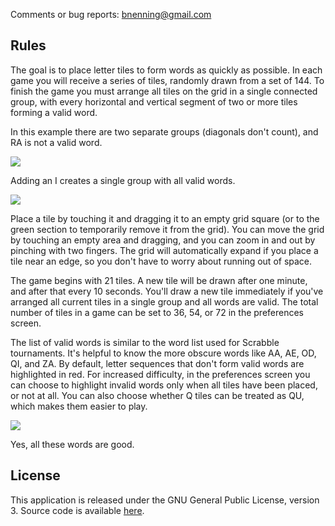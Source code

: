 Comments or bug reports: [bnenning@gmail.com](mailto:bnenning@gmail.com)

## Rules

The goal is to place letter tiles to form words as quickly as possible. In each game you will
receive a series of tiles, randomly drawn from a set of 144. To finish the game you must arrange
all tiles on the grid in a single connected group, with every horizontal and vertical segment
of two or more tiles forming a valid word.

In this example there are two separate groups (diagonals don't count), and RA is not a valid word.

![](resource:assets/doc/groups1.png)

Adding an I creates a single group with all valid words.

![](resource:assets/doc/groups2.png)

Place a tile by touching it and dragging it to an empty grid square (or to the green section to
temporarily remove it from the grid). You can move the grid by touching an empty area and dragging,
and you can zoom in and out by pinching with two fingers. The grid will automatically expand if you
place a tile near an edge, so you don't have to worry about running out of space.

The game begins with 21 tiles. A new tile will be drawn after one minute, and after that every
10 seconds. You'll draw a new tile immediately if you've arranged all current tiles in a single
group and all words are valid. The total number of tiles in a game can be set to 36, 54, or 72
in the preferences screen.

The list of valid words is similar to the word list used for Scrabble tournaments. It's helpful
to know the more obscure words like AA, AE, OD, QI, and ZA. By default, letter sequences that
don't form valid words are highlighted in red. For increased difficulty, in the preferences screen
you can choose to highlight invalid words only when all tiles have been placed, or not at all.
You can also choose whether Q tiles can be treated as QU, which makes them easier to play.

![](resource:assets/doc/obscure.png)

Yes, all these words are good.

## License

This application is released under the GNU General Public License, version 3. Source code is
available [here](https://github.com/dozingcat/Kumquats).
